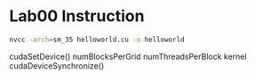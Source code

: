 Lab00 Instruction
=======
```bash
nvcc -arch=sm_35 helloworld.cu -o helloworld
```
cudaSetDevice()
numBlocksPerGrid
numThreadsPerBlock
kernel
cudaDeviceSynchronize()

